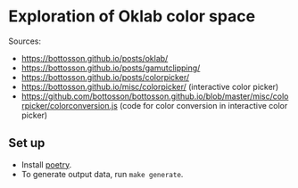 # Exploration of Oklab color space

Sources:

- https://bottosson.github.io/posts/oklab/
- https://bottosson.github.io/posts/gamutclipping/
- https://bottosson.github.io/posts/colorpicker/
- https://bottosson.github.io/misc/colorpicker/ (interactive color picker)
- https://github.com/bottosson/bottosson.github.io/blob/master/misc/colorpicker/colorconversion.js (code for color conversion in interactive color picker)

## Set up

- Install [poetry](https://python-poetry.org/).
- To generate output data, run `make generate`.
